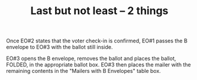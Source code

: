 ﻿---
layout: slide
title: "Last but not least – 2 things"
---

Once EO#2 states that the voter check-in is confirmed, EO#1 passes the B envelope  to EO#3 with the ballot still inside.  

EO#3 opens the B envelope, removes the ballot and places the ballot, FOLDED, in the appropriate ballot box.  EO#3 then places the mailer with the remaining contents in the "Mailers with B Envelopes" table box.

